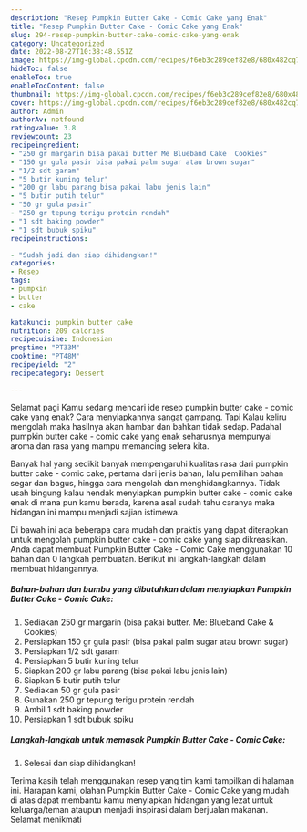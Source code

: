 ```yaml
---
description: "Resep Pumpkin Butter Cake - Comic Cake yang Enak"
title: "Resep Pumpkin Butter Cake - Comic Cake yang Enak"
slug: 294-resep-pumpkin-butter-cake-comic-cake-yang-enak
category: Uncategorized
date: 2022-08-27T10:38:48.551Z
image: https://img-global.cpcdn.com/recipes/f6eb3c289cef82e8/680x482cq70/pumpkin-butter-cake-comic-cake-foto-resep-utama.jpg
hideToc: false
enableToc: true
enableTocContent: false
thumbnail: https://img-global.cpcdn.com/recipes/f6eb3c289cef82e8/680x482cq70/pumpkin-butter-cake-comic-cake-foto-resep-utama.jpg
cover: https://img-global.cpcdn.com/recipes/f6eb3c289cef82e8/680x482cq70/pumpkin-butter-cake-comic-cake-foto-resep-utama.jpg
author: Admin
authorAv: notfound
ratingvalue: 3.8
reviewcount: 23
recipeingredient:
- "250 gr margarin bisa pakai butter Me Blueband Cake  Cookies"
- "150 gr gula pasir bisa pakai palm sugar atau brown sugar"
- "1/2 sdt garam"
- "5 butir kuning telur"
- "200 gr labu parang bisa pakai labu jenis lain"
- "5 butir putih telur"
- "50 gr gula pasir"
- "250 gr tepung terigu protein rendah"
- "1 sdt baking powder"
- "1 sdt bubuk spiku"
recipeinstructions:

- "Sudah jadi dan siap dihidangkan!"
categories:
- Resep
tags:
- pumpkin
- butter
- cake

katakunci: pumpkin butter cake 
nutrition: 209 calories
recipecuisine: Indonesian
preptime: "PT33M"
cooktime: "PT48M"
recipeyield: "2"
recipecategory: Dessert

---
```



Selamat pagi Kamu sedang mencari ide resep pumpkin butter cake - comic cake yang enak? Cara menyiapkannya sangat gampang. Tapi Kalau keliru mengolah maka hasilnya akan hambar dan bahkan tidak sedap. Padahal pumpkin butter cake - comic cake yang enak seharusnya mempunyai aroma dan rasa yang mampu memancing selera kita.


Banyak hal yang sedikit banyak mempengaruhi kualitas rasa dari pumpkin butter cake - comic cake, pertama dari jenis bahan, lalu pemilihan bahan segar dan bagus, hingga cara mengolah dan menghidangkannya. Tidak usah bingung kalau hendak menyiapkan pumpkin butter cake - comic cake enak di mana pun kamu berada, karena asal sudah tahu caranya maka hidangan ini mampu menjadi sajian istimewa.




Di bawah ini ada beberapa cara mudah dan praktis yang dapat diterapkan untuk mengolah pumpkin butter cake - comic cake yang siap dikreasikan. Anda dapat membuat Pumpkin Butter Cake - Comic Cake menggunakan 10 bahan dan 0 langkah pembuatan. Berikut ini langkah-langkah dalam membuat hidangannya.

<!--inarticleads1-->

##### Bahan-bahan dan bumbu yang dibutuhkan dalam menyiapkan Pumpkin Butter Cake - Comic Cake:

1. Sediakan 250 gr margarin (bisa pakai butter. Me: Blueband Cake &amp; Cookies)
1. Persiapkan 150 gr gula pasir (bisa pakai palm sugar atau brown sugar)
1. Persiapkan 1/2 sdt garam
1. Persiapkan 5 butir kuning telur
1. Siapkan 200 gr labu parang (bisa pakai labu jenis lain)
1. Siapkan 5 butir putih telur
1. Sediakan 50 gr gula pasir
1. Gunakan 250 gr tepung terigu protein rendah
1. Ambil 1 sdt baking powder
1. Persiapkan 1 sdt bubuk spiku




<!--inarticleads2-->

##### Langkah-langkah untuk memasak Pumpkin Butter Cake - Comic Cake:


1. Selesai dan siap dihidangkan!



Terima kasih telah menggunakan resep yang tim kami tampilkan di halaman ini. Harapan kami, olahan Pumpkin Butter Cake - Comic Cake yang mudah di atas dapat membantu kamu menyiapkan hidangan yang lezat untuk keluarga/teman ataupun menjadi inspirasi dalam berjualan makanan. Selamat menikmati
